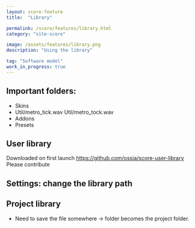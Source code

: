 ```yaml
---
layout: score-feature
title:  "Library"

permalink: /score/features/library.html
category: "site-score"

image: /assets/features/library.png
description: "Using the library"

tag: "Software model"
work_in_progress: true
---
```



## Important folders: 
- Skins
- Util/metro_tick.wav Util/metro_tock.wav 
- Addons
- Presets

## User library
Downloaded on first launch 
https://github.com/ossia/score-user-library 
Please contribute

## Settings: change the library path

## Project library
- Need to save the file somewhere -> folder becomes the project folder.